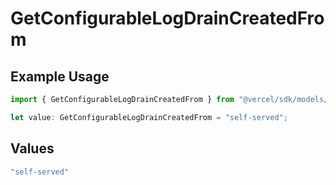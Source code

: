 # GetConfigurableLogDrainCreatedFrom

## Example Usage

```typescript
import { GetConfigurableLogDrainCreatedFrom } from "@vercel/sdk/models/getconfigurablelogdrainop.js";

let value: GetConfigurableLogDrainCreatedFrom = "self-served";
```

## Values

```typescript
"self-served"
```